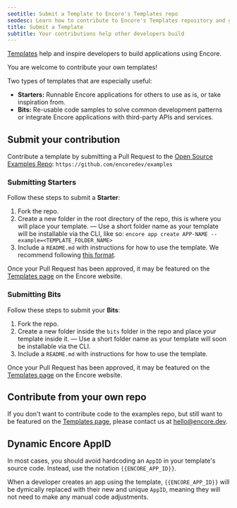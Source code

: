 ```yaml
---
seotitle: Submit a Template to Encore's Templates repo
seodesc: Learn how to contribute to Encore's Templates repository and get features in the Encore Templates marketplace.
title: Submit a Template
subtitle: Your contributions help other developers build
---
```


[Templates](/templates) help and inspire developers to build applications using Encore.

You are welcome to contribute your own templates!

Two types of templates that are especially useful:
- **Starters:** Runnable Encore applications for others to use as is, or take inspiration from.
- **Bits:** Re-usable code samples to solve common development patterns or integrate Encore applications with third-party APIs and services.

## Submit your contribution

Contribute a template by submitting a Pull Request to the [Open Source Examples Repo](https://github.com/encoredev/examples): `https://github.com/encoredev/examples`

### Submitting Starters

Follow these steps to submit a **Starter**:

1. Fork the repo.
2. Create a new folder in the root directory of the repo, this is where you will place your template. — Use a short folder name as your template will be installable via the CLI, like so: `encore app create APP-NAME --example=<TEMPLATE_FOLDER_NAME>`
3. Include a `README.md` with instructions for how to use the template. We recommend following [this format](https://github.com/encoredev/examples/blob/8c7e33243f6bfb1b2654839e996e9a924dcd309e/uptime/README.md).

Once your Pull Request has been approved, it may be featured on the [Templates page](/templates) on the Encore website.

### Submitting Bits

Follow these steps to submit your **Bits**:

1. Fork the repo.
2. Create a new folder inside the `bits` folder in the repo and place your template inside it. — Use a short folder name as your template will soon be installable via the CLI.
3. Include a `README.md` with instructions for how to use the template.

Once your Pull Request has been approved, it may be featured on the [Templates page](/templates) on the Encore website.

## Contribute from your own repo

If you don't want to contribute code to the examples repo, but still want to be featured on the [Templates page](/templates), please contact us at [hello@encore.dev](mailto:hello@encore.dev).

## Dynamic Encore AppID

In most cases, you should avoid hardcoding an `AppID` in your template's source code. Instead, use the notation `{{ENCORE_APP_ID}}`.

When a developer creates an app using the template, `{{ENCORE_APP_ID}}` will be dymically replaced with their new and unique `AppID`, meaning they will not need to make any manual code adjustments.

